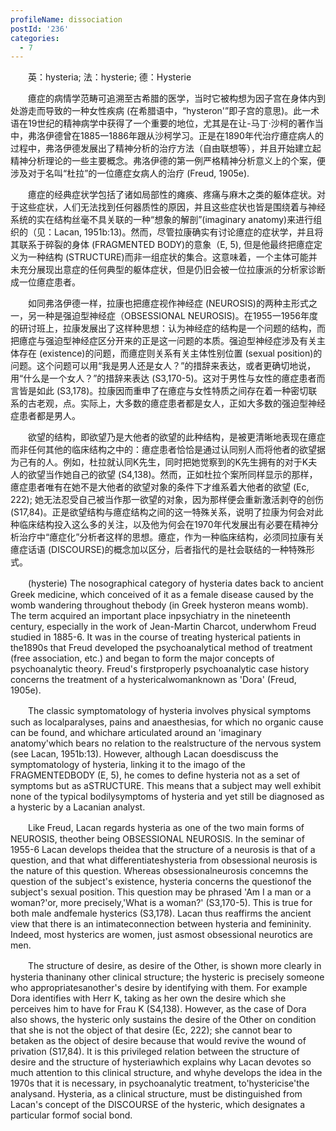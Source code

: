 ```yaml
---
profileName: dissociation
postId: '236'
categories:
  - 7
---
```

‌‌‌‌　　英：hysteria; 法：hysterie; 德：Hysterie


‌‌‌‌　　癔症的病情学范畴可追溯至古希腊的医学，当时它被构想为因子宫在身体内到处游走而导致的一种女性疾病 (在希腊语中，“hysteron'”即子宫的意思)。此一术语在19世纪的精神病学中获得了一个重要的地位，尤其是在让-马丁·沙柯的著作当中，弗洛伊德曾在1885一1886年跟从沙柯学习。正是在1890年代治疗癔症病人的过程中，弗洛伊德发展出了精神分析的治疗方法（自由联想等），并且开始建立起精神分析理论的一些主要概念。弗洛伊德的第一例严格精神分析意义上的个案，便涉及对于名叫“杜拉”的一位癔症女病人的治疗 (Freud, 1905e).

‌‌‌‌　　癔症的经典症状学包括了诸如局部性的瘫痪、疼痛与麻木之类的躯体症状。对于这些症状，人们无法找到任何器质性的原因，并且这些症状也皆是围绕着与神经系统的实在结构丝毫不具关联的一种“想象的解剖”(imaginary anatomy)来进行组织的（见：Lacan, 1951b:13)。然而，尽管拉康确实有讨论癔症的症状学，并且将其联系于碎裂的身体 (FRAGMENTED BODY)的意象（E, 5), 但是他最终把癔症定义为一种结构 (STRUCTURE)而非一组症状的集合。这意味着，一个主体可能并未充分展现出意症的任何典型的躯体症状，但是仍旧会被一位拉康派的分析家诊断成一位癔症患者。

‌‌‌‌　　如同弗洛伊德一样，拉康也把癔症视作神经症 (NEUROSIS)的两种主形式之一，另一种是强迫型神经症（OBSESSIONAL NEUROSIS)。在1955一1956年度的研讨班上，拉康发展出了这样种思想：认为神经症的结构是一个问题的结构，而把癔症与强迫型神经症区分开来的正是这一问题的本质。强迫型神经症涉及有关主体存在 (existence)的问题，而癔症则关系有关主体性别位置 (sexual position)的问题。这个问题可以用“我是男人还是女人？”的措辞来表达，或者更确切地说，用“什么是一个女人？”的措辞来表达 (S3,170-5)。这对于男性与女性的癔症患者而言皆是如此 (S3,178)。拉康因而重申了在癔症与女性特质之间存在着一种密切联系的古老观，点。实际上，大多数的癔症患者都是女人，正如大多数的强迫型神经症患者都是男人。

‌‌‌‌　　欲望的结构，即欲望乃是大他者的欲望的此种结构，是被更清晰地表现在癔症而非任何其他的临床结构之中的：癔症患者恰恰是通过认同别人而将他者的欲望据为己有的人。例如，杜拉就认同K先生，同时把她觉察到的K先生拥有的对于K夫人的欲望当作她自己的欲望 (S4,138)。然而，正如杜拉个案所同样显示的那样，癔症患者唯有在她不是大他者的欲望对象的条件下才维系着大他者的欲望 (Ec, 222); 她无法忍受自己被当作那一欲望的对象，因为那样便会重新激活剥夺的创伤 (S17,84)。正是欲望结构与癔症结构之间的这一特殊关系，说明了拉康为何会对此种临床结构投入这么多的关注，以及他为何会在1970年代发展出有必要在精神分析治疗中“癔症化”分析者这样的思想。癔症，作为一种临床结构，必须同拉康有关癔症话语 (DISCOURSE)的概念加以区分，后者指代的是社会联结的一种特殊形式。


‌‌‌‌　　(hysterie) The nosographical category of hysteria dates back to ancient Greek medicine, which conceived of it as a female disease caused by the womb wandering throughout thebody (in Greek hysteron means womb). The term acquired an important place inpsychiatry in the nineteenth century, especially in the work of Jean-Martin Charcot, underwhom Freud studied in 1885-6. It was in the course of treating hysterical patients in the1890s that Freud developed the psychoanalytical method of treatment (free association, etc.) and began to form the major concepts of psychoanalytic theory. Freud's firstproperly psychoanalytic case history concerns the treatment of a hystericalwomanknown as 'Dora' (Freud, 1905e).

‌‌‌‌　　The classic symptomatology of hysteria involves physical symptoms such as localparalyses, pains and anaesthesias, for which no organic cause can be found, and whichare articulated around an 'imaginary anatomy'which bears no relation to the realstructure of the nervous system (see Lacan, 1951b:13). However, although Lacan doesdiscuss the symptomatology of hysteria, linking it to the imago of the FRAGMENTEDBODY (E, 5), he comes to define hysteria not as a set of symptoms but as aSTRUCTURE. This means that a subject may well exhibit none of the typical bodilysymptoms of hysteria and yet still be diagnosed as a hysteric by a Lacanian analyst.

‌‌‌‌　　Like Freud, Lacan regards hysteria as one of the two main forms of NEUROSIS, theother being OBSESSIONAL NEUROSIS. In the seminar of 1955-6 Lacan develops theidea that the structure of a neurosis is that of a question, and that what differentiateshysteria from obsessional neurosis is the nature of this question. Whereas obsessionalneurosis concemns the question of the subject's existence, hysteria concerns the questionof the subject's sexual position. This question may be phrased 'Am I a man or a woman?'or, more precisely,'What is a woman?' (S3,170-5). This is true for both male andfemale hysterics (S3,178). Lacan thus reaffirms the ancient view that there is an intimateconnection between hysteria and femininity. Indeed, most hysterics are women, just asmost obsessional neurotics are men.

‌‌‌‌　　The structure of desire, as desire of the Other, is shown more clearly in hysteria thaninany other clinical structure; the hysteric is precisely someone who appropriatesanother's desire by identifying with them. For example Dora identifies with Herr K, taking as her own the desire which she perceives him to have for Frau K (S4,138). However, as the case of Dora also shows, the hysteric only sustains the desire of the Other on condition that she is not the object of that desire (Ec, 222); she cannot bear to betaken as the object of desire because that would revive the wound of privation (S17,84). It is this privileged relation between the structure of desire and the structure of hysteriawhich explains why Lacan devotes so much attention to this clinical structure, and whyhe develops the idea in the 1970s that it is necessary, in psychoanalytic treatment, to'hystericise'the analysand. Hysteria, as a clinical structure, must be distinguished from Lacan's concept of the DISCOURSE of the hysteric, which designates a particular formof social bond.

